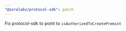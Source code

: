 ```yaml
---
"@zoralabs/protocol-sdk": patch
---
```


Fix protocol-sdk to point to `isAuthorizedToCreatePremint`
